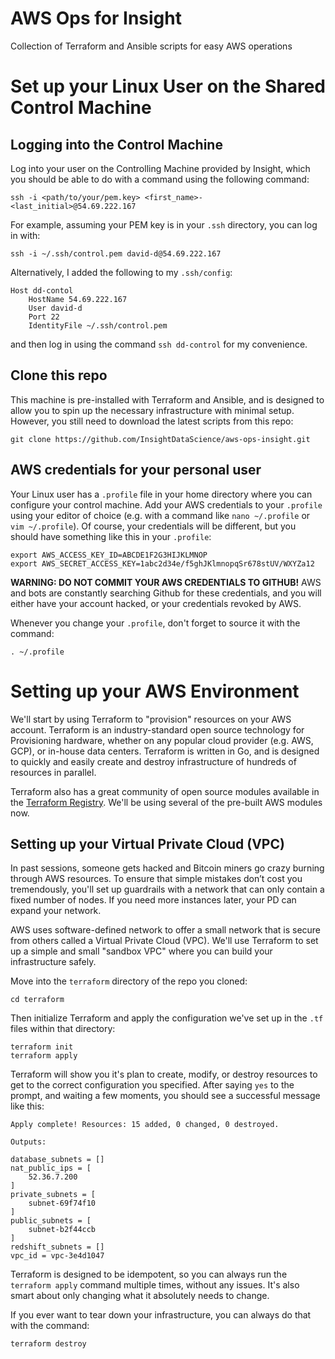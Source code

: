 # AWS Ops for Insight
Collection of Terraform and Ansible scripts for easy AWS operations

# Set up your Linux User on the Shared Control Machine

## Logging into the Control Machine
Log into your user on the Controlling Machine provided by Insight, which you should be able to do with a command using the following command: 

    ssh -i <path/to/your/pem.key> <first_name>-<last_initial>@54.69.222.167
    
For example, assuming your PEM key is in your `.ssh` directory, you can log in with:

    ssh -i ~/.ssh/control.pem david-d@54.69.222.167

Alternatively, I added the following to my `.ssh/config`:

    Host dd-contol
        HostName 54.69.222.167
        User david-d
        Port 22
        IdentityFile ~/.ssh/control.pem
        
and then log in using the command `ssh dd-control` for my convenience.

## Clone this repo

This machine is pre-installed with Terraform and Ansible, and is designed to allow you to spin up the necessary infrastructure with minimal setup. However, you still need to download the latest scripts from this repo:

    git clone https://github.com/InsightDataScience/aws-ops-insight.git

## AWS credentials for your personal user
Your Linux user has a `.profile` file in your home directory where you can configure your control machine. Add your AWS credentials to your `.profile` using your editor of choice (e.g. with a command like `nano ~/.profile` or `vim ~/.profile`). Of course, your credentials will be different, but you should have something like this in your `.profile`:

    export AWS_ACCESS_KEY_ID=ABCDE1F2G3HIJKLMNOP  
    export AWS_SECRET_ACCESS_KEY=1abc2d34e/f5ghJKlmnopqSr678stUV/WXYZa12

**WARNING: DO NOT COMMIT YOUR AWS CREDENTIALS TO GITHUB!** AWS and bots are constantly searching Github for these credentials, and you will either have your account hacked, or your credentials revoked by AWS.

Whenever you change your `.profile`, don't forget to source it with the command:

    . ~/.profile
    
# Setting up your AWS Environment

We'll start by using Terraform to "provision" resources on your AWS account. Terraform is an industry-standard open source technology for Provisioning hardware, whether on any popular cloud provider (e.g. AWS, GCP), or in-house data centers. Terraform is written in Go, and is designed to quickly and easily create and destroy infrastructure of hundreds of resources in parallel. 

Terraform also has a great community of open source modules available in the [Terraform Registry](https://registry.terraform.io/). We'll be using several of the pre-built AWS modules now.

## Setting up your Virtual Private Cloud (VPC)
In past sessions, someone gets hacked and Bitcoin miners go crazy burning through AWS resources. To ensure that simple mistakes don’t cost you tremendously, you'll set up guardrails with a network that can only contain a fixed number of nodes. If you need more instances later, your PD can expand your network. 

AWS uses software-defined network to offer a small network that is secure from others called a Virtual Private Cloud (VPC). We'll use Terraform to set up a simple and small "sandbox VPC" where you can build your infrastructure safely.

Move into the `terraform` directory of the repo you cloned:

    cd terraform
    
Then initialize Terraform and apply the configuration we've set up in the `.tf` files within that directory:

    terraform init
    terraform apply
    
Terraform will show you it's plan to create, modify, or destroy resources to get to the correct configuration you specified. After saying `yes` to the prompt, and waiting a few moments, you should see a successful message like this: 

    Apply complete! Resources: 15 added, 0 changed, 0 destroyed.

    Outputs:

    database_subnets = []
    nat_public_ips = [
        52.36.7.200
    ]
    private_subnets = [
        subnet-69f74f10
    ]
    public_subnets = [
        subnet-b2f44ccb
    ]
    redshift_subnets = []
    vpc_id = vpc-3e4d1047

Terraform is designed to be idempotent, so you can always run the `terraform apply` command multiple times, without any issues. It's also smart about only changing what it absolutely needs to change.

If you ever want to tear down your infrastructure, you can always do that with the command:

    terraform destroy
    


